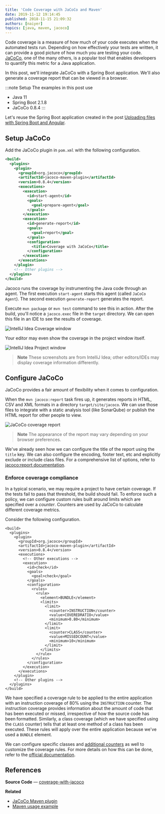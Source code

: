 ```yaml
---
title: 'Code Coverage with JaCoCo and Maven'
date: 2019-11-12 19:14:45
published: 2018-11-15 21:09:32
authors: [naiyer]
topics: [java, maven, jacoco]
---
```


Code coverage is a measure of how much of your code executes when the automated tests run. Depending on how effectively your tests are written, it can provide a good picture of how much you are testing your code. [JaCoCo](https://www.jacoco.org/jacoco/), one of the many others, is a popular tool that enables developers to quantify this metric for a Java application. 

In this post, we'll integrate JaCoCo with a Spring Boot application. We'll also generate a coverage report that can be viewed in a browser.

:::note Setup
The examples in this post use

- Java 11
- Spring Boot 2.1.8
- JaCoCo 0.8.4 
:::

Let's reuse the Spring Boot application created in the post [Uploading files with Spring Boot and Angular](/blog/2018/09/09/uploading-files-with-spring-boot-and-angular/).

## Setup JaCoCo

Add the JaCoCo plugin in `pom.xml` with the following configuration.

```xml
<build>
  <plugins>
    <plugin>
      <groupId>org.jacoco</groupId>
      <artifactId>jacoco-maven-plugin</artifactId>
      <version>0.8.4</version>
      <executions>
        <execution>
          <id>start-agent</id>
          <goals>
            <goal>prepare-agent</goal>
          </goals>
        </execution>
        <execution>
          <id>generate-report</id>
          <goals>
            <goal>report</goal>
          </goals>
          <configuration>
            <title>Coverage with JaCoCo</title>
          </configuration>
        </execution>
      </executions>
    </plugin>
    <!-- Other plugins -->
  </plugins>
</build>
```

Jacoco runs the coverage by instrumenting the Java code through an agent. The first execution `start-agent` starts this agent (called `JaCoCo Agent`). The second execution `generate-report` generates the report.

Execute `mvn package` or `mvn test` command to see this in action. After the build, you'll notice a `jacoco.exec` file in the `target` directory. We can open this file in an IDE to see the results of coverage.

![IntelliJ Idea Coverage window](./images/2018-11-15-code-coverage-with-jacoco-and-maven-01.png)

Your editor may even show the coverage in the project window itself.

![IntelliJ Idea Project window](./images/2018-11-15-code-coverage-with-jacoco-and-maven-02.png)

> **Note** These screenshots are from IntelliJ Idea; other editors/IDEs may display coverage information differently.

## Configure JaCoCo

JaCoCo provides a fair amount of flexibility when it comes to configuration. 

When the `mvn jacoco:report` task fires up, it generates reports in HTML, CSV and XML formats in a directory `target/site/jacoco`. We can use those files to integrate with a static analysis tool (like SonarQube) or publish the HTML report for other people to view.

![JaCoCo coverage report](./images/2018-11-15-code-coverage-with-jacoco-and-maven-03.png)

> **Note** The appearance of the report may vary depending on your browser preferences.

We've already seen how we can configure the title of the report using the `title` key. We can also configure the encoding, footer text, etc and explicitly exclude or include class files. For a comprehensive list of options, refer to [jacoco:report documentation](https://www.jacoco.org/jacoco/trunk/doc/report-mojo.html).

### Enforce coverage compliance

In a typical scenario, we may require a project to have certain coverage. If the tests fail to pass that threshold, the build should fail. To enforce such a policy, we can configure custom rules built around limits which are specified over a *counter*. Counters are used by JaCoCo to calculate different coverage metrics.

Consider the following configuration.

```xml{15-31}
<build>
  <plugins>
    <plugin>
      <groupId>org.jacoco</groupId>
      <artifactId>jacoco-maven-plugin</artifactId>
      <version>0.8.4</version>
      <executions>
        <!-- Other executions -->
        <execution>
          <id>check</id>
          <goals>
            <goal>check</goal>
          </goals>
          <configuration>
            <rules>
              <rule>
                <element>BUNDLE</element>
                <limits>
                  <limit>
                    <counter>INSTRUCTION</counter>
                    <value>COVEREDRATIO</value>
                    <minimum>0.80</minimum>
                  </limit>
                  <limit>
                    <counter>CLASS</counter>
                    <value>MISSEDCOUNT</value>
                    <minimum>10</minimum>
                  </limit>
                </limits>
              </rule>
            </rules>
          </configuration>
        </execution>
      </executions>
    </plugin>
    <!-- Other plugins -->
  </plugins>
</build>
```

We have specified a coverage rule to be applied to the entire application with an instruction coverage of 80% using the `INSTRUCTION` counter. The instruction coverage provides information about the amount of code that has been executed or missed, irrespective of how the source code has been formatted. Similarly, a class coverage (which we have specified using the `CLASS` counter) tells that at least one method of a class has been executed. These rules will apply over the entire application because we've used a `BUNDLE` element.

We can configure specific classes and [additional counters](https://www.jacoco.org/jacoco/trunk/doc/counters.html) as well to customize the coverage rules. For more details on how this can be done, refer to the [official documentation](https://www.jacoco.org/jacoco/trunk/doc/index.html).

## References

**Source Code** &mdash; [coverage-with-jacoco](https://gitlab.com/mflash/java-guides/-/tree/master/coverage-with-jacoco)

**Related**
- [JaCoCo Maven plugin](https://www.eclemma.org/jacoco/trunk/doc/maven.html)
- [Maven usage example](https://www.eclemma.org/jacoco/trunk/doc/examples/build/pom.xml)
